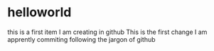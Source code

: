 # helloworld
this is a first item I am creating in github 
This is the first change I am apprently commiting following the jargon of github 
